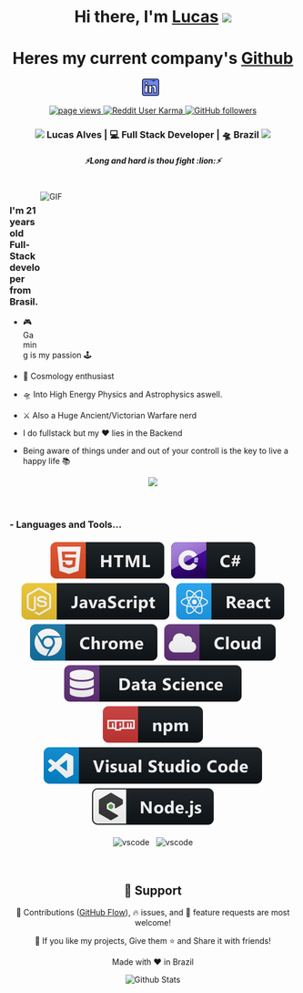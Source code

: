 <div align="center">
   <h1>Hi there, I'm <a href="https://hemant.codes">Lucas</a> <img src="https://media.giphy.com/media/hvRJCLFzcasrR4ia7z/giphy.gif" width="25px"> </h1>
   <h1>Heres my current company's <a href="https://Github.com/Lucas-Rock-Clear">Github</a></h1>
   
  
</div>

<p align='center'>
   <a href="https://www.linkedin.com/in/lucas-alves-de-souza-92b09b17b/?originalSubdomain=br"><img height="30" src="https://raw.githubusercontent.com/8bithemant/8bithemant/master/linkedin.png?raw=true"></a>&nbsp;&nbsp;
   <p align="center">
  <a href="https://github.com/Mazeekel/Mazeekel">
    <img src="https://komarev.com/ghpvc/?username=Mazeekel" alt="page views" />
  </a>
  <a href="https://reddit.com/u/Mazeekel">
    <img alt="Reddit User Karma" src="https://img.shields.io/reddit/user-karma/combined/Mazeekel?label=karma&logo=reddit">
  </a>
  <a href="https://github.com/Mazeekel?tab=followers">
    <img alt="GitHub followers" src="https://img.shields.io/github/followers/Mazeekel?color=green&logo=github">
  </a>
 </p>
 
 



<div align="center">
<h3><img src="https://media.giphy.com/media/WUlplcMpOCEmTGBtBW/giphy.gif" width="30"> Lucas Alves | 💻 Full Stack Developer | 🛸 Brazil <img src="https://media.giphy.com/media/WUlplcMpOCEmTGBtBW/giphy.gif" width="30"></h3>
</div>


 <h5 align="center">
   <i>⚡️Long and hard is thou fight :lion:⚡️</i>
  </h5>
 
 
<br />

<img align="right" height="270px" width="450px" alt="GIF" src="https://thumbs.gfycat.com/AffectionateDesertedGoa-max-1mb.gif" />
<p align="center">
  <h3> I'm 21 years old Full-Stack developer from Brasil.</h3>
</p>

 - :video_game: Gaming is my passion :joystick:
   
 - 🔭 Cosmology enthusiast

 - 🛸 Into High Energy Physics and Astrophysics aswell.
 
 - :crossed_swords: Also a Huge Ancient/Victorian Warfare nerd
 
 - I do fullstack but my :heart: lies in the Backend
 
 - Being aware of things under and out of your controll is the key to live a happy life :books:


<p align="center" >
<a href="https://github.com/anuraghazra/github-readme-stats"> 
    <img  src="https://github-readme-stats.vercel.app/api?username=Mazeekel&&show_icons=true&theme=dark"/>
  </a>
</p>

<br />

### - Languages and Tools...

<p align="center">
  <!-- For more icons please follow  https://github.com/MikeCodesDotNET/ColoredBadges -->
  <img src="https://raw.githubusercontent.com/8bithemant/8bithemant/master/svg/dev/languages/html.svg" alt="html" style="vertical-align:top; margin:4px">    
  <img src="https://raw.githubusercontent.com/8bithemant/8bithemant/master/svg/dev/languages/csharp.svg" alt="csharp" style="vertical-align:top; margin:4px">
  <img src="https://raw.githubusercontent.com/8bithemant/8bithemant/master/svg/dev/languages/js.svg" alt="js" style="vertical-align:top; margin:4px">
  <img src="https://raw.githubusercontent.com/8bithemant/8bithemant/master/svg/dev/frameworks/react.svg" alt="react" style="vertical-align:top; margin:4px">
  <img src="https://raw.githubusercontent.com/8bithemant/8bithemant/master/svg/dev/misc/chrome.svg" alt="chrome" style="vertical-align:top; margin:4px">
  <img src="https://raw.githubusercontent.com/8bithemant/8bithemant/master/svg/dev/misc/cloud.svg" alt="cloud" style="vertical-align:top; margin:4px">
  <img src="https://raw.githubusercontent.com/8bithemant/8bithemant/master/svg/dev/misc/datascience.svg" alt="datascience" style="vertical-align:top; margin:4px">
  <img src="https://raw.githubusercontent.com/8bithemant/8bithemant/master/svg/dev/services/npm.svg" alt="npm" style="vertical-align:top; margin:4px">
  <img src="https://raw.githubusercontent.com/8bithemant/8bithemant/master/svg/dev/tools/visualstudio_code.svg" alt="vscode" style="vertical-align:top; margin:4px">
  <img src="https://github.com/MikeCodesDotNET/ColoredBadges/raw/master/svg/dev/frameworks/nodejs_larger.svg" alt="vscode" style="vertical-align:top; margin:4px">
</p>
<p align="center">
<img src="https://img.shields.io/badge/rails-%23CC0000.svg?style=for-the-badge&logo=ruby-on-rails&logoColor=white" alt="vscode" style="vertical-align:top; margin:4px">
<img src="https://img.shields.io/badge/ruby-%23CC342D.svg?style=for-the-badge&logo=ruby&logoColor=white" alt="vscode" style="vertical-align:top; margin:4px">



</p>
 
   
<br />

<h2 align="center">🤝 Support</h2>

<p align="center">🎀 Contributions (<a href="https://guides.github.com/introduction/flow" title="GitHub flow">GitHub Flow</a>), 🔥 issues, and 🥮 feature requests are most welcome!</p>

<p align="center">💙 If you like my projects, Give them ⭐ and Share it with friends!</p>
</p>
<p align="center">Made with ❤️ in Brazil</p>

<p align="center">
        <img src="https://raw.githubusercontent.com/mayhemantt/mayhemantt/Update/svg/Bottom.svg" alt="Github Stats" />
</p>

